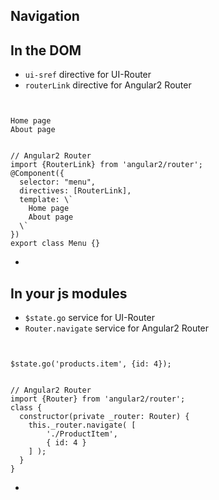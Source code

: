 <section>
    <h1>Navigation</h1>
</section>

<section>
    <h2>In the DOM</h2>
    <ul>
        <li><code class="snippet">ui-sref</code> directive for UI-Router</li>
        <li><code class="snippet">routerLink</code> directive for Angular2 Router</li>
    </ul>
    <div class="grid">
        <div class="unit half fragment">
<pre><code class="html" data-trim>
<!-- AngularJS 1.x with UI-Router -->
<a ui-sref="home">Home page</a>
<a ui-sref="about">About page</a>
</code></pre>
        </div>
        <div class="unit half fragment" >
<pre><code class="typescript" data-trim>
// Angular2 Router
import {RouterLink} from 'angular2/router';
@Component({
  selector: "menu",
  directives: [RouterLink],
  template: \`
    <a [routerLink]="['./Home']">Home page</a>
    <a [routerLink]="['./About']">About page</a>
  \`
})
export class Menu {}
</code></pre>
        </div>
    </div>
     <aside class="notes">
        <ul>
            <li></li>
        </ul>
    </aside>
</section>

<section>
    <h2>In your js modules</h2>
    <ul>
        <li><code class="snippet">$state.go</code> service for UI-Router</li>
        <li><code class="snippet">Router.navigate</code> service for Angular2 Router</li>
    </ul>
    <div class="grid">
        <div class="unit half fragment">
<pre><code class="js" data-trim>
<!-- AngularJS 1.x with UI-Router -->
$state.go('products.item', {id: 4});
</code></pre>
        </div>
        <div class="unit half fragment" >
<pre><code class="typescript" data-trim>
// Angular2 Router
import {Router} from 'angular2/router';
class {
  constructor(private _router: Router) {
    this._router.navigate( [
        './ProductItem', 
        { id: 4 }
    ] );
  }
}
</code></pre>
        </div>
    </div>
     <aside class="notes">
        <ul>
            <li></li>
        </ul>
    </aside>
</section>